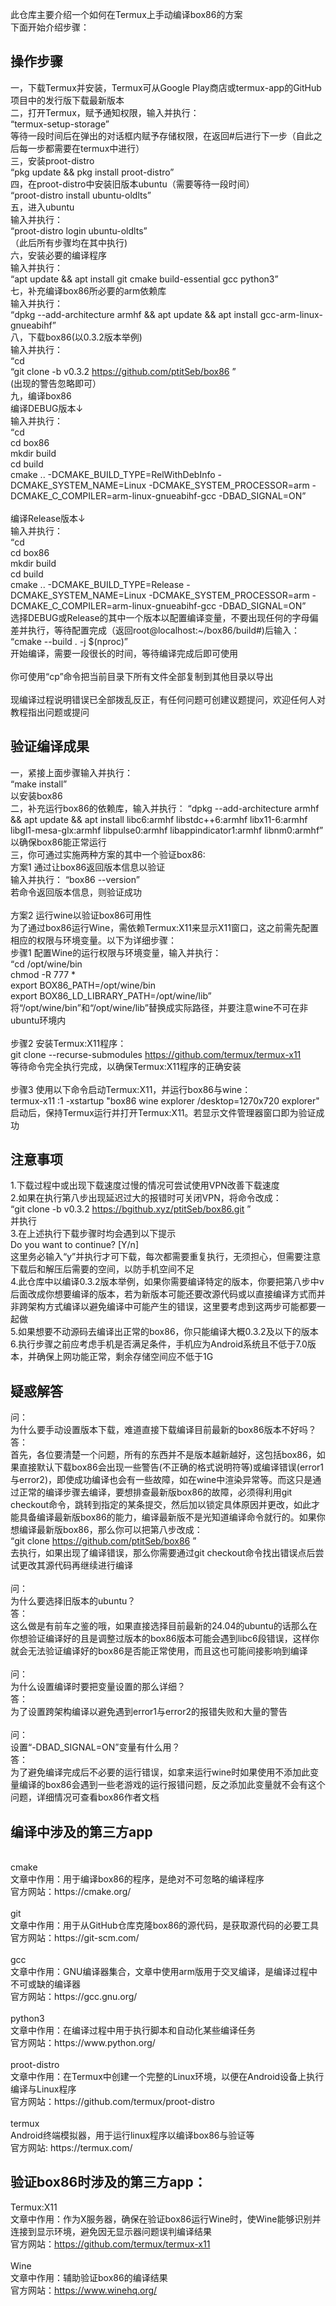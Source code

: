 此仓库主要介绍一个如何在Termux上手动编译box86的方案
<br>
下面开始介绍步骤：
## 操作步骤
一，下载Termux并安装，Termux可从Google Play商店或termux-app的GitHub项目中的发行版下载最新版本
<br>
二，打开Termux，赋予通知权限，输入并执行：
<br>
“termux-setup-storage”
<br>
等待一段时间后在弹出的对话框内赋予存储权限，在返回#后进行下一步（自此之后每一步都需要在termux中进行）
<br>
三，安装proot-distro
<br>
“pkg update && pkg install proot-distro”
<br>
四，在proot-distro中安装旧版本ubuntu（需要等待一段时间）
<br>
“proot-distro install ubuntu-oldlts”
<br>
五，进入ubuntu
<br>
输入并执行：
<br>
“proot-distro login ubuntu-oldlts”
<br>
（此后所有步骤均在其中执行)
<br>
六，安装必要的编译程序
<br>
输入并执行：
<br>
“apt update && apt install git cmake build-essential gcc python3”
<br>
七，补充编译box86所必要的arm依赖库
<br>
输入并执行：
<br>
“dpkg --add-architecture armhf && apt update && apt install gcc-arm-linux-gnueabihf”
<br>
八，下载box86(以0.3.2版本举例)
<br>
输入并执行：
<br>
“cd
<br>
“git clone -b v0.3.2 https://github.com/ptitSeb/box86 ”
<br>
(出现的警告忽略即可）
<br>
九，编译box86
<br>
编译DEBUG版本↓
<br>
输入并执行：
<br>
“cd
<br>
cd box86
<br>
mkdir build
<br>
cd build
<br>
cmake .. -DCMAKE_BUILD_TYPE=RelWithDebInfo -DCMAKE_SYSTEM_NAME=Linux -DCMAKE_SYSTEM_PROCESSOR=arm -DCMAKE_C_COMPILER=arm-linux-gnueabihf-gcc -DBAD_SIGNAL=ON”
<br>
<br>
编译Release版本↓
<br>
输入并执行：
<br>
“cd
<br>
cd box86
<br>
mkdir build
<br>
cd build
<br>
cmake .. -DCMAKE_BUILD_TYPE=Release -DCMAKE_SYSTEM_NAME=Linux -DCMAKE_SYSTEM_PROCESSOR=arm -DCMAKE_C_COMPILER=arm-linux-gnueabihf-gcc -DBAD_SIGNAL=ON”
<br>
选择DEBUG或Release的其中一个版本以配置编译变量，不要出现任何的字母偏差并执行，等待配置完成（返回root@localhost:~/box86/build#)后输入：
<br>
“cmake --build . -j $(nproc)”
<br>
开始编译，需要一段很长的时间，等待编译完成后即可使用
<br>
<br>
你可使用“cp”命令把当前目录下所有文件全部复制到其他目录以导出
<br>
<br>
现编译过程说明错误已全部拨乱反正，有任何问题可创建议题提问，欢迎任何人对教程指出问题或提问
<br>
## 验证编译成果
一，紧接上面步骤输入并执行：
<br>
“make install”
<br>
以安装box86
<br>
二，补充运行box86的依赖库，输入并执行：
“dpkg --add-architecture armhf && apt update && apt install libc6:armhf libstdc++6:armhf libx11-6:armhf libgl1-mesa-glx:armhf libpulse0:armhf libappindicator1:armhf libnm0:armhf”
以确保box86能正常运行
<br>
三，你可通过实施两种方案的其中一个验证box86:
<br>
方案1  通过让box86返回版本信息以验证
<br>
输入并执行：
“box86 --version”
<br>
若命令返回版本信息，则验证成功
<br>
<br>
方案2  运行wine以验证box86可用性
<br>
为了通过box86运行Wine，需依赖Termux:X11来显示X11窗口，这之前需先配置相应的权限与环境变量。以下为详细步骤：
<br>
步骤1 配置Wine的运行权限与环境变量，输入并执行：
<br>
“cd /opt/wine/bin 
<br>
chmod -R 777 *
<br>
export BOX86_PATH=/opt/wine/bin
<br>
export BOX86_LD_LIBRARY_PATH=/opt/wine/lib”
<br>
将“/opt/wine/bin”和“/opt/wine/lib”替换成实际路径，并要注意wine不可在非ubuntu环境内
<br>
<br>
步骤2 安装Termux:X11程序：
<br>
git clone --recurse-submodules https://github.com/termux/termux-x11
<br>
等待命令完全执行完成，以确保Termux:X11程序的正确安装
<br>
<br>
步骤3 使用以下命令启动Termux:X11，并运行box86与wine：
<br>
termux-x11 :1 -xstartup "box86 wine explorer /desktop=1270x720 explorer"
<br>
启动后，保持Termux运行并打开Termux:X11。若显示文件管理器窗口即为验证成功
<br>
## 注意事项
1.下载过程中或出现下载速度过慢的情况可尝试使用VPN改善下载速度
<br>
2.如果在执行第八步出现延迟过大的报错时可关闭VPN，将命令改成：
<br>
“git clone -b v0.3.2 https://bgithub.xyz/ptitSeb/box86.git ”
<br>
并执行
<br>
3.在上述执行下载步骤时均会遇到以下提示
<br>
Do you want to continue? [Y/n]
<br>
这里务必输入“y”并执行才可下载，每次都需要重复执行，无须担心，但需要注意下载后和解压后需要的空间，以防手机空间不足
<br>
4.此仓库中以编译0.3.2版本举例，如果你需要编译特定的版本，你要把第八步中v后面改成你想要编译的版本，若为新版本可能还要改源代码或以直接编译方式而并非跨架构方式编译以避免编译中可能产生的错误，这里要考虑到这两步可能都要一起做
<br>
5.如果想要不动源码去编译出正常的box86，你只能编译大概0.3.2及以下的版本
<br>
6.执行步骤之前应考虑手机是否满足条件，手机应为Android系统且不低于7.0版本，并确保上网功能正常，剩余存储空间应不低于1G
<br>
## 疑惑解答
问：
<br>
为什么要手动设置版本下载，难道直接下载编译目前最新的box86版本不好吗？
<br>
答：
<br>
首先，各位要清楚一个问题，所有的东西并不是版本越新越好，这包括box86，如果直接默认下载box86会出现一些警告(不正确的格式说明符等)或编译错误(error1与error2)，即使成功编译也会有一些故障，如在wine中渲染异常等。而这只是通过正常的编译步骤去编译，要想排查最新版box86的故障，必须得利用git checkout命令，跳转到指定的某条提交，然后加以锁定具体原因并更改，如此才能具备编译最新版box86的能力，编译最新版不是光知道编译命令就行的。如果你想编译最新版box86，那么你可以把第八步改成：
<br>
“git clone https://github.com/ptitSeb/box86 ”
<br>
去执行，如果出现了编译错误，那么你需要通过git checkout命令找出错误点后尝试更改其源代码再继续进行编译
<br>
<br>
问：
<br>
为什么要选择旧版本的ubuntu？
<br>
答：
<br>
这么做是有前车之鉴的哦，如果直接选择目前最新的24.04的ubuntu的话那么在你想验证编译好的且是调整过版本的box86版本可能会遇到libc6段错误，这样你就会无法验证编译好的box86是否能正常使用，而且这也可能间接影响到编译
<br>
<br>
问：
<br>
为什么设置编译时要把变量设置的那么详细？
<br>
答：
<br>
为了设置跨架构编译以避免遇到error1与error2的报错失败和大量的警告
<br>
<br>
问：
<br>
设置“-DBAD_SIGNAL=ON”变量有什么用？
<br>
答：
<br>
为了避免编译完成后不必要的运行错误，如拿来运行wine时如果使用不添加此变量编译的box86会遇到一些老游戏的运行报错问题，反之添加此变量就不会有这个问题，详细情况可查看box86作者文档
<br>
## 编译中涉及的第三方app
<br>
cmake
<br>
文章中作用：用于编译box86的程序，是绝对不可忽略的编译程序
<br>
官方网站：https://cmake.org/
<br>
<br>
git
<br>
文章中作用：用于从GitHub仓库克隆box86的源代码，是获取源代码的必要工具
<br>
官方网站：https://git-scm.com/
<br>
<br>
gcc
<br>
文章中作用：GNU编译器集合，文章中使用arm版用于交叉编译，是编译过程中不可或缺的编译器
<br>
官方网站：https://gcc.gnu.org/
<br>
<br>
python3
<br>
文章中作用：在编译过程中用于执行脚本和自动化某些编译任务
<br>
官方网站：https://www.python.org/
<br>
<br>
proot-distro
<br>
文章中作用：在Termux中创建一个完整的Linux环境，以便在Android设备上执行编译与Linux程序
<br>
官方网站：https://github.com/termux/proot-distro
<br>
<br>
termux
<br>
Android终端模拟器，用于运行linux程序以编译box86与验证等
<br>
官方网站: https://termux.com/

## 验证box86时涉及的第三方app：
Termux:X11
<br>
文章中作用：作为X服务器，确保在验证box86运行Wine时，使Wine能够识别并连接到显示环境，避免因无显示器问题误判编译结果
<br>
官方网站：https://github.com/termux/termux-x11
<br>
<br>
Wine
<br>
文章中作用：辅助验证box86的编译结果
<br>
官方网站：https://www.winehq.org/